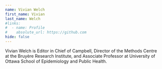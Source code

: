 ```yaml
---
name: Vivian Welch
first_name: Vivian
last_name: Welch
#links:
#  - name: Profile
#    absolute_url: https://github.com
hide: false
---
```


Vivian Welch is Editor in Chief of Campbell, Director of the Methods Centre at the Bruyère Research Institute, and Associate Professor at University of Ottawa School of Epidemiology and Public Health.